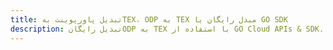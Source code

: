 ---title: تبدیل پاورپوینت بهTEX، ODP به TEX مبدل رایگان یا GO SDKdescription: تبدیل رایگانODP به TEX با استفاده از GO Cloud APIs & SDK. همچنین اسناد Microsoft PowerPoint را در Cloud ایجاد، ویرایش و رندر کنید.---